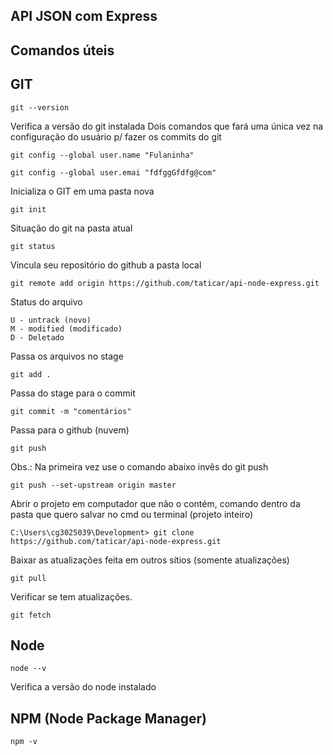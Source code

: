 ## API JSON com Express

## Comandos úteis

## GIT
```
git --version
```
Verifica a versão do git instalada
Dois comandos que fará uma única vez na configuração do usuário p/ fazer os commits do git
```
git config --global user.name "Fulaninha"
```
```
git config --global user.emai "fdfggGfdfg@com"
```
Inicializa o GIT em uma pasta nova
```
git init
```
Situação do git na pasta atual
```
git status
```
Vincula seu repositório do github a pasta local
```
git remote add origin https://github.com/taticar/api-node-express.git
```
Status do arquivo
```
U - untrack (novo)
M - modified (modificado)
D - Deletado
```
Passa os arquivos no stage
```
git add .
```
Passa do stage para o commit
```
git commit -m "comentários"
```
Passa para o github (nuvem)
```
git push
```
Obs.:
Na primeira vez use o comando abaixo invês do git push
```
git push --set-upstream origin master
```
Abrir o projeto em computador que não o contém, comando dentro da pasta que quero salvar no cmd ou terminal (projeto inteiro)
```
C:\Users\cg3025039\Development> git clone https://github.com/taticar/api-node-express.git
```
Baixar as atualizações feita em outros sítios (somente atualizações)
```
git pull
```
Verificar se tem atualizações.
```
git fetch
```



## Node
```
node --v
```
Verifica a versão do node instalado

## NPM (Node Package Manager)
```
npm -v
```




